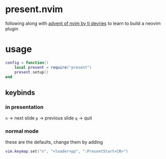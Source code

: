 # present.nvim
following along with [advent of nvim by tj devries](https://www.youtube.com/playlist?list=PLep05UYkc6wTyBe7kPjQFWVXTlhKeQejM) to learn to build a neovim plugin
# usage
```lua
config = function()
    local present = require("present")
    present.setup()
end
```
## keybinds
### in presentation
`n` -> next slide
`p` -> previous slide
`q` -> quit
### normal mode
these are the defaults, change them by adding 
```lua
vim.keymap.set("n", "<leader>pp", ":PresentStart<CR>")
```
